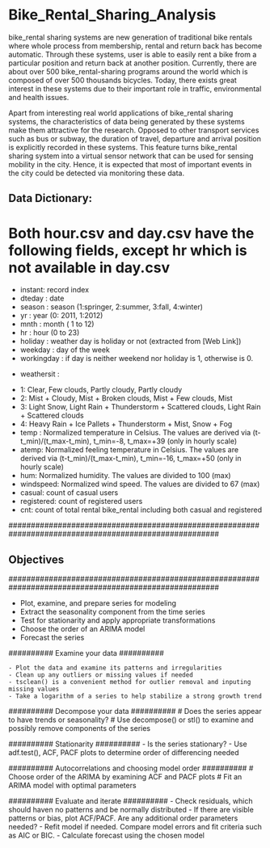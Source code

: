 # Bike_Rental_Sharing_Analysis

bike_rental sharing systems are new generation of traditional bike rentals where whole process from membership, 
rental and return back has become automatic. Through these systems, user is able to easily rent a bike 
from a particular position and return back at another position. Currently, there are about over 500 
bike_rental-sharing programs around the world which is composed of over 500 thousands bicycles. Today, there 
exists great interest in these systems due to their important role in traffic, environmental and health issues. 

Apart from interesting real world applications of bike_rental sharing systems, the characteristics of data 
being generated by these systems make them attractive for the research. Opposed to other transport 
services such as bus or subway, the duration of travel, departure and arrival position is explicitly
recorded in these systems. This feature turns bike_rental sharing system into a virtual sensor network that 
can be used for sensing mobility in the city. Hence, it is expected that most of important events in 
the city could be detected via monitoring these data.

## Data Dictionary:

# Both hour.csv and day.csv have the following fields, except hr which is not available in day.csv

 - instant: record index
 - dteday : date
 - season : season (1:springer, 2:summer, 3:fall, 4:winter)
 - yr : year (0: 2011, 1:2012)
 - mnth : month ( 1 to 12)
 - hr : hour (0 to 23)
 - holiday : weather day is holiday or not (extracted from [Web Link])
 - weekday : day of the week
 - workingday : if day is neither weekend nor holiday is 1, otherwise is 0.
 + weathersit : 
 - 1: Clear, Few clouds, Partly cloudy, Partly cloudy
 - 2: Mist + Cloudy, Mist + Broken clouds, Mist + Few clouds, Mist
 - 3: Light Snow, Light Rain + Thunderstorm + Scattered clouds, Light Rain + Scattered clouds
 - 4: Heavy Rain + Ice Pallets + Thunderstorm + Mist, Snow + Fog
 - temp : Normalized temperature in Celsius. The values are derived via (t-t_min)/(t_max-t_min), t_min=-8, t_max=+39 (only in hourly scale)
 - atemp: Normalized feeling temperature in Celsius. The values are derived via (t-t_min)/(t_max-t_min), t_min=-16, t_max=+50 (only in hourly scale)
 - hum: Normalized humidity. The values are divided to 100 (max)
 - windspeed: Normalized wind speed. The values are divided to 67 (max)
 - casual: count of casual users
 - registered: count of registered users
 - cnt: count of total rental bike_rental including both casual and registered


#######################################################################################################
## Objectives
#######################################################################################################

 - Plot, examine, and prepare series for modeling
 - Extract the seasonality component from the time series
 - Test for stationarity and apply appropriate transformations
 - Choose the order of an ARIMA model
 - Forecast the series

########## Examine your data ########## 

    - Plot the data and examine its patterns and irregularities
    - Clean up any outliers or missing values if needed
    - tsclean() is a convenient method for outlier removal and inputing missing values
    - Take a logarithm of a series to help stabilize a strong growth trend

########## Decompose your data ########## 
    # Does the series appear to have trends or seasonality?
    # Use decompose() or stl() to examine and possibly remove components of the series

########## Stationarity ########## 
    - Is the series stationary?
    - Use adf.test(), ACF, PACF plots to determine order of differencing needed

########## Autocorrelations and choosing model order ########## 
    # Choose order of the ARIMA by examining ACF and PACF plots
    #  Fit an ARIMA model with optimal parameters

########## Evaluate and iterate ########## 
    - Check residuals, which should haven no patterns and be normally distributed
    - If there are visible patterns or bias, plot ACF/PACF. Are any additional order parameters needed?
    - Refit model if needed. Compare model errors and fit criteria such as AIC or BIC.
    - Calculate forecast using the chosen model





